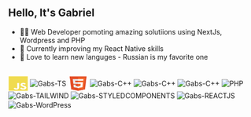 ## Hello, It's Gabriel

<ul>
  <li>👨‍🎓 Web Developer pomoting amazing solutiions using NextJs, Wordpress and PHP</li> 
  <li>🦆 Currently improving my React Native skills</li> 
  <li>🤯 Love to learn new languges - Russian is my favorite one</li> 
</ul>

  <div style="display: inline_block"><br>
  <img align="center" alt="Gabs-Js" height="30" width="40" src="https://raw.githubusercontent.com/devicons/devicon/master/icons/javascript/javascript-plain.svg">
  <img align="center" alt="Gabs-TS" height="30" width="40" src="https://upload.wikimedia.org/wikipedia/commons/4/4c/Typescript_logo_2020.svg">
  <img align="center" alt="Gabs-HTML" height="30" width="40" src="https://raw.githubusercontent.com/devicons/devicon/master/icons/html5/html5-original.svg">
   <img align="center" alt="Gabs-C++" height="30" width="40" src="https://www.logo.wine/a/logo/C%2B%2B/C%2B%2B-Logo.wine.svg">
  <img align="center" alt="Gabs-C++" height="30" width="40" src="https://logowik.com/content/uploads/images/nodejs.jpg">
     <img align="center" alt="Gabs-C++" height="30" width="40" src="https://static-00.iconduck.com/assets.00/nextjs-icon-512x309-yynfidez.png">
    <img align="center" alt="PHP" height="30" width="40" src="https://www.php.net/images/logos/new-php-logo.svg">
  <img align="center" alt="Gabs-TAILWIND" height="30" width="40" src="https://upload.wikimedia.org/wikipedia/commons/d/d5/Tailwind_CSS_Logo.svg">
  <img align="center" alt="Gabs-STYLEDCOMPONENTS" height="30" width="40" src="https://cdn-media-1.freecodecamp.org/images/1*p1TndLk3UsGPBsM7qHPZIw.png">
  <img align="center" alt="Gabs-REACTJS" height="30" width="40" src="https://upload.wikimedia.org/wikipedia/commons/a/a7/React-icon.svg">
  <img align="center" alt="Gabs-WordPress" height="30" width="40" src="https://s.w.org/style/images/about/WordPress-logotype-alternative.png">
   <br>
</div>

